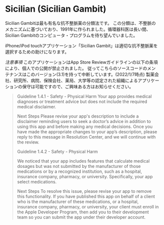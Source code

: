 # Sicilian (Sicilian Gambit)

Sicilian Gambitは最も有名な抗不整脈薬の分類法です。
この分類は、不整脈のメカニズムに基づいており、1991年に作られました。循環器科医は長い間、Sicilian Gambitのコンピュータ・プログラムを待ち望んでいました。

iPhone/iPod touchアプリケーション「Sicilian Gambit」は適切な抗不整脈薬を選択するための助けになります。

*注意事項*
このアプリケーションはApp Store Reviewガイドラインの以下の条項により、個人での公開が禁止されました。
従ってこちらのソースコードのメンテナンスはこのバージョン(3.1)を持って中断しています。(2022/1/7時点)
製薬会社、研究所、病院、保険会社、薬局、大学等の認定された組織によるアプリケーションの保守は可能ですので、ご興味ある方はお知らせください。

> Guideline 1.4.1 - Safety - Physical Harm
> Your app provides medical diagnoses or treatment advice but does not include the required medical disclaimer.
> 
> Next Steps
> Please revise your app's description to include a disclaimer reminding users to seek a doctor’s advice in addition to using this app and before making any medical decisions.
> Once you have made the appropriate changes to your app’s description, please reply to this message in Resolution Center, and we will continue with the review.
> 
> Guideline 1.4.2 - Safety - Physical Harm
> 
> We noticed that your app includes features that calculate medical dosages but was not submitted by the manufacturer of those medications or by a recognized institution, such as a hospital, insurance company, pharmacy, or university. Specifically, your app select medications.
> 
> Next Steps
> To resolve this issue, please revise your app to remove this functionality. If you have published this app on behalf of a client who is the manufacturer of these medications, or a hospital, insurance company, pharmacy, or university, your client must enroll in the Apple Developer Program, then add you to their development team so you can submit the app under their developer account.


